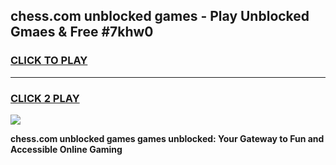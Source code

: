 
## chess.com unblocked games - Play Unblocked Gmaes & Free #7khw0
<h3>
<a href="https://premium.freeplayer.one?title=chess.com_unblocked_games&ref=03M">CLICK TO PLAY</a></h3>
<hr>

<h3>
<a href="https://premium.freeplayer.one?title=chess.com_unblocked_games&ref=03M">CLICK 2 PLAY</a>
  
</h3>

<a href="https://premium.freeplayer.one?title=chess.com_unblocked_games&ref=03M"><img src="https://clearcache.store/games.png"></a>


**chess.com unblocked games games unblocked: Your Gateway to Fun and Accessible Online Gaming**
